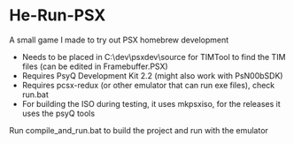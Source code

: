 # He-Run-PSX
A small game I made to try out PSX homebrew development

- Needs to be placed in C:\dev\psxdev\source for TIMTool to find the TIM files (can be edited in Framebuffer.PSX)
- Requires PsyQ Development Kit 2.2 (might also work with PsN00bSDK)
- Requires pcsx-redux (or other emulator that can run exe files), check run.bat
- For building the ISO during testing, it uses mkpsxiso, for the releases it uses the psyQ tools


Run compile_and_run.bat to build the project and run with the emulator
